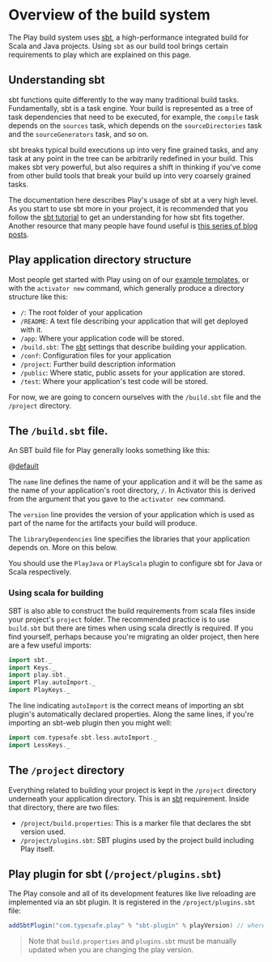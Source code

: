 <!--- Copyright (C) 2009-2016 Lightbend Inc. <https://www.lightbend.com> -->
# Overview of the build system

The Play build system uses [sbt](http://www.scala-sbt.org/), a high-performance integrated build for Scala and Java projects.  Using `sbt` as our build tool brings certain requirements to play which are explained on this page.

## Understanding sbt

sbt functions quite differently to the way many traditional build tasks.  Fundamentally, sbt is a task engine.  Your build is represented as a tree of task dependencies that need to be executed, for example, the `compile` task depends on the `sources` task, which depends on the `sourceDirectories` task and the `sourceGenerators` task, and so on.

sbt breaks typical build executions up into very fine grained tasks, and any task at any point in the tree can be arbitrarily redefined in your build.  This makes sbt very powerful, but also requires a shift in thinking if you've come from other build tools that break your build up into very coarsely grained tasks.

The documentation here describes Play's usage of sbt at a very high level.  As you start to use sbt more in your project, it is recommended that you follow the [sbt tutorial](http://www.scala-sbt.org/0.13/tutorial/index.html) to get an understanding for how sbt fits together.  Another resource that many people have found useful is [this series of blog posts](https://jazzy.id.au/2015/03/03/sbt-task-engine.html).

## Play application directory structure

Most people get started with Play using on of our [example templates](https://playframework.com/download#examples), or with the `activator new` command, which generally produce a directory structure like this:

- `/`: The root folder of your application
- `/README`: A text file describing your application that will get deployed with it.
- `/app`: Where your application code will be stored.
- `/build.sbt`: The [sbt](http://www.scala-sbt.org/) settings that describe building your application.
- `/conf`: Configuration files for your application
- `/project`: Further build description information
- `/public`: Where static, public assets for your application are stored.
- `/test`: Where your application's test code will be stored.

For now, we are going to concern ourselves with the `/build.sbt` file and the `/project` directory.

## The `/build.sbt` file.

An SBT build file for Play generally looks something like this:

@[default](code/build.sbt)

The `name` line defines the name of your application and it will be the same as the name of your application's root directory, `/`. In Activator this is derived from the argument that you gave to the `activator new` command.

The `version` line provides  the version of your application which is used as part of the name for the artifacts your build will produce.

The `libraryDependencies` line specifies the libraries that your application depends on. More on this below.

You should use the `PlayJava` or `PlayScala` plugin to configure sbt for Java or Scala respectively.

### Using scala for building

SBT is also able to construct the build requirements from scala files inside your project's `project` folder. The recommended practice is to use `build.sbt` but there are times when using scala directly is required. If you find yourself, perhaps because you're migrating an older project, then here are a few useful imports:

```scala
import sbt._
import Keys._
import play.sbt._
import Play.autoImport._
import PlayKeys._
```

The line indicating `autoImport` is the correct means of importing an sbt plugin's automatically declared properties. Along the same lines, if you're importing an sbt-web plugin then you might well:

```scala
import com.typesafe.sbt.less.autoImport._
import LessKeys._
```

## The `/project` directory

Everything related to building your project is kept in the `/project` directory underneath your application directory.  This is an [sbt](http://www.scala-sbt.org/) requirement. Inside that directory, there are two files:

- `/project/build.properties`: This is a marker file that declares the sbt version used.
- `/project/plugins.sbt`: SBT plugins used by the project build including Play itself.

## Play plugin for sbt (`/project/plugins.sbt`)

The Play console and all of its development features like live reloading are implemented via an sbt plugin.  It is registered in the `/project/plugins.sbt` file:

```scala
addSbtPlugin("com.typesafe.play" % "sbt-plugin" % playVersion) // where version is the current Play version, i.e. "%PLAY_VERSION%"
```
> Note that `build.properties` and `plugins.sbt` must be manually updated when you are changing the play version.
